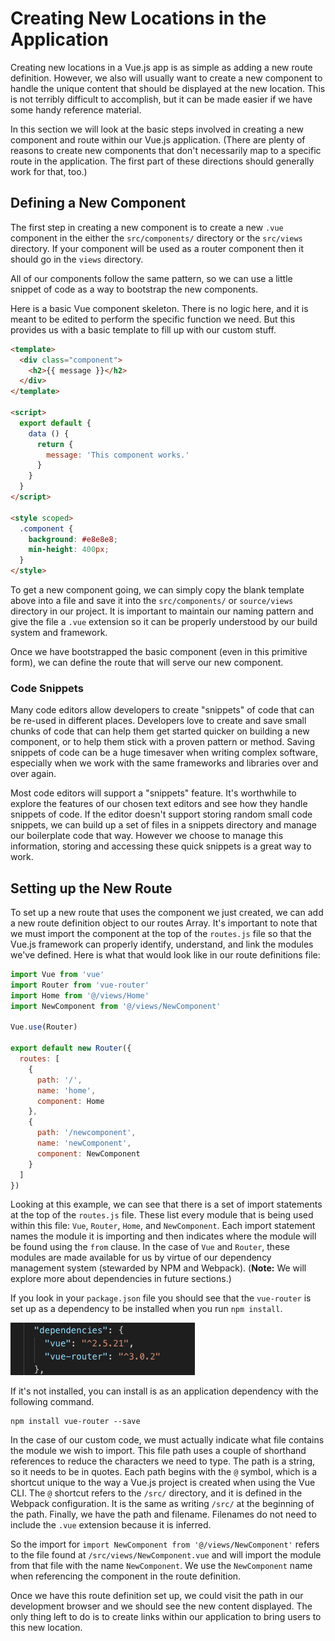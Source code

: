 # Creating New Locations in the Application
Creating new locations in a Vue.js app is as simple as adding a new route definition. However, we also will usually want to create a new component to handle the unique content that should be displayed at the new location. This is not terribly difficult to accomplish, but it can be made easier if we have some handy reference material.

In this section we will look at the basic steps involved in creating a new component and route within our Vue.js application. (There are plenty of reasons to create new components that don't necessarily map to a specific route in the application. The first part of these directions should generally work for that, too.)

## Defining a New Component
The first step in creating a new component is to create a new `.vue` component in the either the `src/components/` directory or the `src/views` directory. If your component will be used as a router component then it should go in the `views` directory.  

All of our components follow the same pattern, so we can use a little snippet of code as a way to bootstrap the new components. 

Here is a basic Vue component skeleton. There is no logic here, and it is meant to be edited to perform the specific function we need. But this provides us with a basic template to fill up with our custom stuff.

```html
<template>
  <div class="component">
    <h2>{{ message }}</h2>
  </div>
</template>

<script>
  export default {
    data () {
      return {
        message: 'This component works.'
      }
    }
  }
</script>

<style scoped>
  .component {
    background: #e8e8e8;
    min-height: 400px;
  }
</style>
```

To get a new component going, we can simply copy the blank template above into a file and save it into the `src/components/` or `source/views` directory in our project. It is important to maintain our naming pattern and give the file a `.vue` extension so it can be properly understood by our build system and framework. 

Once we have bootstrapped the basic component (even in this primitive form), we can define the route that will serve our new component.

<div class="tip-box">
    <h3>Code Snippets</h3>
    <p>Many code editors allow developers to create "snippets" of code that can be re-used in different places. Developers love to create and save small chunks of code that can help them get started quicker on building a new component, or to help them stick with a proven pattern or method. Saving snippets of code can be a huge timesaver when writing complex software, especially when we work with the same frameworks and libraries over and over again.</p>
    <p>Most code editors will support a "snippets" feature. It's worthwhile to explore the features of our chosen text editors and see how they handle snippets of code. If the editor doesn't support storing random small code snippets, we can build up a set of files in a snippets directory and manage our boilerplate code that way. However we choose to manage this information, storing and accessing these quick snippets is a great way to work.</p>
</div>

## Setting up the New Route
To set up a new route that uses the component we just created, we can add a new route definition object to our routes Array. It's important to note that we must import the component at the top of the `routes.js` file so that the Vue.js framework can properly identify, understand, and link the modules we've defined. Here is what that would look like in our route definitions file:

```js
import Vue from 'vue'
import Router from 'vue-router'
import Home from '@/views/Home'
import NewComponent from '@/views/NewComponent'

Vue.use(Router)

export default new Router({
  routes: [
    {
      path: '/',
      name: 'home',
      component: Home
    },
    {
      path: '/newcomponent',
      name: 'newComponent',
      component: NewComponent
    }
  ]
})
```
Looking at this example, we can see that there is a set of import statements at the top of the `routes.js` file. These list every module that is being used within this file: `Vue`, `Router`, `Home`, and `NewComponent`. Each import statement names the module it is importing and then indicates where the module will be found using the `from` clause. In the case of `Vue` and `Router`, these modules are made available for us by virtue of our dependency management system (stewarded by NPM and Webpack). (**Note:** We will explore more about dependencies in future sections.)

If you look in your `package.json` file you should see that the `vue-router` is set up as a dependency to be installed when you run `npm install`.

![](/assets/packagej-json-router-dependency.png)

If it's not installed, you can install is as an application dependency with the following command.

```
npm install vue-router --save
```

In the case of our custom code, we must actually indicate what file contains the module we wish to import. This file path uses a couple of shorthand references to reduce the characters we need to type. The path is a string, so it needs to be in quotes. Each path begins with the `@` symbol, which is a shortcut unique to the way a Vue.js project is created when using the Vue CLI. The `@` shortcut refers to the `/src/` directory, and it is defined in the Webpack configuration. It is the same as writing `/src/` at the beginning of the path. Finally, we have the path and filename. Filenames do not need to include the `.vue` extension because it is inferred.

So the import for `import NewComponent from '@/views/NewComponent'` refers to the file found at `/src/views/NewComponent.vue` and will import the module from that file with the name `NewComponent`. We use the `NewComponent` name when referencing the component in the route definition.

Once we have this route definition set up, we could visit the path in our development browser and we should see the new content displayed. The only thing left to do is to create links within our application to bring users to this new location.






